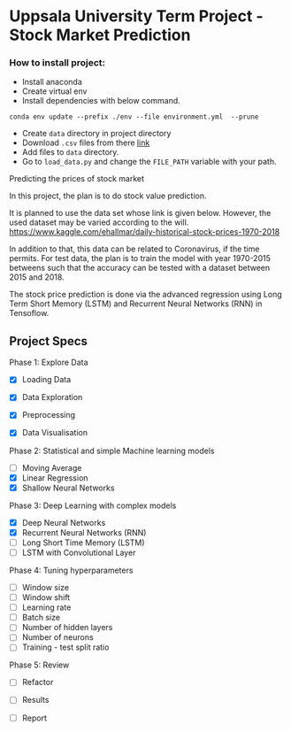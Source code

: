 # Uppsala University Term Project - Stock Market Prediction 

### How to install project: 
 
- Install anaconda 
- Create virtual env 
- Install dependencies with below command. 

```
conda env update --prefix ./env --file environment.yml  --prune
```

- Create `data` directory in project directory 
- Download `.csv` files from there [link](https://www.kaggle.com/ehallmar/daily-historical-stock-prices-1970-2018)
- Add files to `data` directory.
- Go to `load_data.py` and change the `FILE_PATH` variable with your path. 


Predicting the prices of stock market

In this project, the plan is to do stock value prediction. 

It is planned to use the data set whose link is given below. However, the used dataset may be varied according to the will. 
https://www.kaggle.com/ehallmar/daily-historical-stock-prices-1970-2018

In addition to that, this data can be related to Coronavirus, if the time permits. 
For test data, the plan is to train the model with year 1970-2015 betweens such that the accuracy can be tested with a dataset between 2015 and 2018. 

The stock price prediction is done via the advanced regression using Long Term Short Memory (LSTM) and Recurrent Neural Networks (RNN) in Tensoflow.

## Project Specs 

Phase 1: Explore Data  

- [x] Loading Data
- [x] Data Exploration 
- [x] Preprocessing 
- [x] Data Visualisation 


Phase 2: Statistical and simple Machine learning models

- [ ] Moving Average
- [x] Linear Regression
- [x] Shallow Neural Networks

Phase 3: Deep Learning with complex models

- [x] Deep Neural Networks
- [x] Recurrent Neural Networks (RNN)
- [ ] Long Short Time Memory (LSTM)
- [ ] LSTM with Convolutional Layer

Phase 4: Tuning hyperparameters

- [ ] Window size
- [ ] Window shift
- [ ] Learning rate
- [ ] Batch size
- [ ] Number of hidden layers
- [ ] Number of neurons
- [ ] Training - test split ratio

Phase 5: Review

- [ ] Refactor
- [ ] Results
- [ ] Report    

